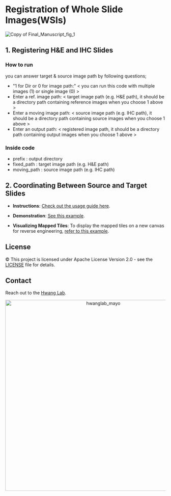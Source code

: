 # Registration of Whole Slide Images(WSIs)
![Copy of Final_Manuscript_fig_1](https://github.com/hwanglab/WSI_registration/assets/52568892/5f5091bc-c762-4f42-aa00-c510e0529f60)

## 1. Registering H&E and IHC Slides
  ### How to run
  you can answer target & source image path by following questions;
  - "1 for Dir or 0 for image path:" < you can run this code with multiple images (1) or single image (0) >
  - Enter a ref. image path: < target image path (e.g. H&E path), it should be a directory path containing reference images when you choose 1 above >
  - Enter a moving image path: < source image path (e.g. IHC path), it should be a directory path containing source images when you choose 1 above >
  - Enter an output path: < registered image path, it should be a directory path containing output images when you choose 1 above >
  ### Inside code
  - prefix : output directory
  - fixed_path : target image path (e.g. H&E path)
  - moving_path : source image path (e.g. IHC path)
    
  
## 2. Coordinating Between Source and Target Slides

- **Instructions**: [Check out the usage guide here](https://github.com/hwanglab/WSI_registration/blob/main/map_coords/README.md).
  
- **Demonstration**: [See this example](https://github.com/hwanglab/WSI_registration/blob/main/mapping_coordinate_example.ipynb).

- **Visualizing Mapped Tiles**: To display the mapped tiles on a new canvas for reverse engineering, [refer to this example](https://github.com/hwanglab/WSI_registration/blob/main/draw_mapped_images_example.ipynb).

## License
© This project is licensed under Apache License  Version 2.0 - see the [LICENSE](https://github.com/hwanglab/WSI_registration/blob/main/LICENSE) file for details.

## Contact
Reach out to the [Hwang Lab](https://www.hwanglab.org/).

<div align="center">
    <img src="https://github.com/hwanglab/WSI_registration/assets/52568892/48957936-acb0-4445-b7e9-9dd74e05d0ac" alt="hwanglab_mayo" width="600"/>
</div>
